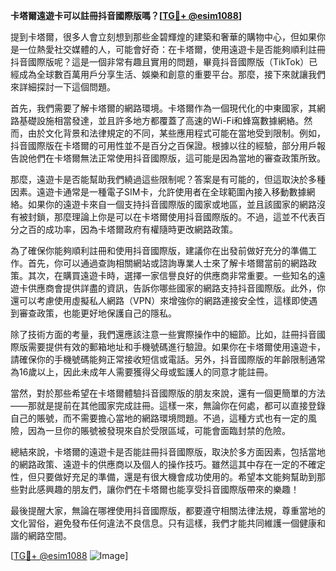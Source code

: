 **卡塔爾遠遊卡可以註冊抖音國際版嗎？[[TG💪+ @esim1088](https://t.me/s/esim1088)]**

提到卡塔爾，很多人會立刻想到那些金碧輝煌的建築和奢華的購物中心，但如果你是一位熱愛社交媒體的人，可能會好奇：在卡塔爾，使用遠遊卡是否能夠順利註冊抖音國際版呢？這是一個非常有趣且實用的問題，畢竟抖音國際版（TikTok）已經成為全球數百萬用戶分享生活、娛樂和創意的重要平台。那麼，接下來就讓我們來詳細探討一下這個問題。

首先，我們需要了解卡塔爾的網路環境。卡塔爾作為一個現代化的中東國家，其網路基礎設施相當發達，並且許多地方都覆蓋了高速的Wi-Fi和蜂窩數據網絡。然而，由於文化背景和法律規定的不同，某些應用程式可能在當地受到限制。例如，抖音國際版在卡塔爾的可用性並不是百分之百保證。根據以往的經驗，部分用戶報告說他們在卡塔爾無法正常使用抖音國際版，這可能是因為當地的審查政策所致。

那麼，遠遊卡是否能幫助我們繞過這些限制呢？答案是有可能的，但這取決於多種因素。遠遊卡通常是一種電子SIM卡，允許使用者在全球範圍內接入移動數據網絡。如果你的遠遊卡來自一個支持抖音國際版的國家或地區，並且該國家的網路沒有被封鎖，那麼理論上你是可以在卡塔爾使用抖音國際版的。不過，這並不代表百分之百的成功率，因為卡塔爾政府有權隨時更改網路政策。

為了確保你能夠順利註冊和使用抖音國際版，建議你在出發前做好充分的準備工作。首先，你可以通過查詢相關網站或諮詢專業人士來了解卡塔爾當前的網路政策。其次，在購買遠遊卡時，選擇一家信譽良好的供應商非常重要。一些知名的遠遊卡供應商會提供詳盡的資訊，告訴你哪些國家的網路支持抖音國際版。此外，你還可以考慮使用虛擬私人網路（VPN）來增強你的網路連接安全性，這樣即使遇到審查政策，也能更好地保護自己的隱私。

除了技術方面的考量，我們還應該注意一些實際操作中的細節。比如，註冊抖音國際版需要提供有效的郵箱地址和手機號碼進行驗證。如果你在卡塔爾使用遠遊卡，請確保你的手機號碼能夠正常接收短信或電話。另外，抖音國際版的年齡限制通常為16歲以上，因此未成年人需要獲得父母或監護人的同意才能註冊。

當然，對於那些希望在卡塔爾體驗抖音國際版的朋友來說，還有一個更簡單的方法——那就是提前在其他國家完成註冊。這樣一來，無論你在何處，都可以直接登錄自己的賬號，而不需要擔心當地的網路環境問題。不過，這種方式也有一定的風險，因為一旦你的賬號被發現來自於受限區域，可能會面臨封禁的危險。

總結來說，卡塔爾的遠遊卡是否能註冊抖音國際版，取決於多方面因素，包括當地的網路政策、遠遊卡的供應商以及個人的操作技巧。雖然這其中存在一定的不確定性，但只要做好充足的準備，還是有很大機會成功使用的。希望本文能夠幫助到那些對此感興趣的朋友們，讓你們在卡塔爾也能享受抖音國際版帶來的樂趣！

最後提醒大家，無論在哪裡使用抖音國際版，都要遵守相關法律法規，尊重當地的文化習俗，避免發布任何違法不良信息。只有這樣，我們才能共同維護一個健康和諧的網路空間。

[[TG💪+ @esim1088](https://t.me/s/esim1088) ![Image](https://i.postimg.cc/4NQfJmqS/Snipaste-2025-05-13-00-14-12.png)]